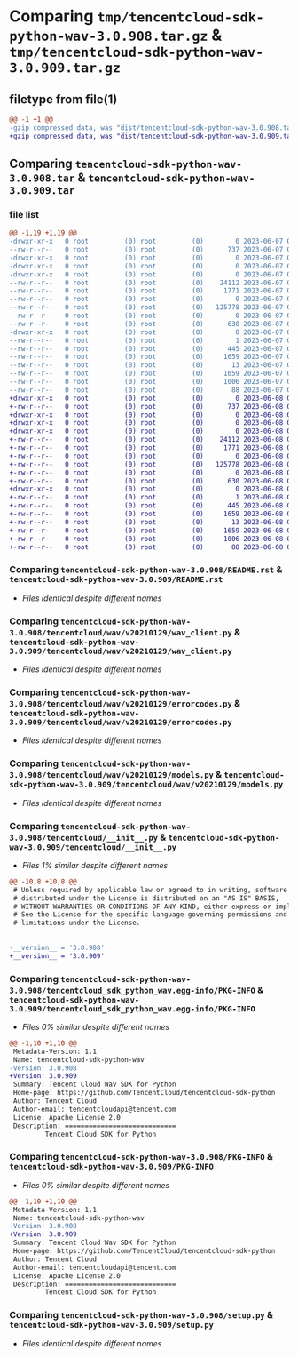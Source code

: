 # Comparing `tmp/tencentcloud-sdk-python-wav-3.0.908.tar.gz` & `tmp/tencentcloud-sdk-python-wav-3.0.909.tar.gz`

## filetype from file(1)

```diff
@@ -1 +1 @@
-gzip compressed data, was "dist/tencentcloud-sdk-python-wav-3.0.908.tar", last modified: Wed Jun  7 00:36:48 2023, max compression
+gzip compressed data, was "dist/tencentcloud-sdk-python-wav-3.0.909.tar", last modified: Thu Jun  8 00:38:26 2023, max compression
```

## Comparing `tencentcloud-sdk-python-wav-3.0.908.tar` & `tencentcloud-sdk-python-wav-3.0.909.tar`

### file list

```diff
@@ -1,19 +1,19 @@
-drwxr-xr-x   0 root         (0) root         (0)        0 2023-06-07 00:36:48.000000 tencentcloud-sdk-python-wav-3.0.908/
--rw-r--r--   0 root         (0) root         (0)      737 2023-06-07 00:36:48.000000 tencentcloud-sdk-python-wav-3.0.908/README.rst
-drwxr-xr-x   0 root         (0) root         (0)        0 2023-06-07 00:36:48.000000 tencentcloud-sdk-python-wav-3.0.908/tencentcloud/
-drwxr-xr-x   0 root         (0) root         (0)        0 2023-06-07 00:36:48.000000 tencentcloud-sdk-python-wav-3.0.908/tencentcloud/wav/
-drwxr-xr-x   0 root         (0) root         (0)        0 2023-06-07 00:36:48.000000 tencentcloud-sdk-python-wav-3.0.908/tencentcloud/wav/v20210129/
--rw-r--r--   0 root         (0) root         (0)    24112 2023-06-07 00:36:48.000000 tencentcloud-sdk-python-wav-3.0.908/tencentcloud/wav/v20210129/wav_client.py
--rw-r--r--   0 root         (0) root         (0)     1771 2023-06-07 00:36:48.000000 tencentcloud-sdk-python-wav-3.0.908/tencentcloud/wav/v20210129/errorcodes.py
--rw-r--r--   0 root         (0) root         (0)        0 2023-06-07 00:36:48.000000 tencentcloud-sdk-python-wav-3.0.908/tencentcloud/wav/v20210129/__init__.py
--rw-r--r--   0 root         (0) root         (0)   125778 2023-06-07 00:36:48.000000 tencentcloud-sdk-python-wav-3.0.908/tencentcloud/wav/v20210129/models.py
--rw-r--r--   0 root         (0) root         (0)        0 2023-06-07 00:36:48.000000 tencentcloud-sdk-python-wav-3.0.908/tencentcloud/wav/__init__.py
--rw-r--r--   0 root         (0) root         (0)      630 2023-06-07 00:36:48.000000 tencentcloud-sdk-python-wav-3.0.908/tencentcloud/__init__.py
-drwxr-xr-x   0 root         (0) root         (0)        0 2023-06-07 00:36:48.000000 tencentcloud-sdk-python-wav-3.0.908/tencentcloud_sdk_python_wav.egg-info/
--rw-r--r--   0 root         (0) root         (0)        1 2023-06-07 00:36:48.000000 tencentcloud-sdk-python-wav-3.0.908/tencentcloud_sdk_python_wav.egg-info/dependency_links.txt
--rw-r--r--   0 root         (0) root         (0)      445 2023-06-07 00:36:48.000000 tencentcloud-sdk-python-wav-3.0.908/tencentcloud_sdk_python_wav.egg-info/SOURCES.txt
--rw-r--r--   0 root         (0) root         (0)     1659 2023-06-07 00:36:48.000000 tencentcloud-sdk-python-wav-3.0.908/tencentcloud_sdk_python_wav.egg-info/PKG-INFO
--rw-r--r--   0 root         (0) root         (0)       13 2023-06-07 00:36:48.000000 tencentcloud-sdk-python-wav-3.0.908/tencentcloud_sdk_python_wav.egg-info/top_level.txt
--rw-r--r--   0 root         (0) root         (0)     1659 2023-06-07 00:36:48.000000 tencentcloud-sdk-python-wav-3.0.908/PKG-INFO
--rw-r--r--   0 root         (0) root         (0)     1006 2023-06-07 00:36:48.000000 tencentcloud-sdk-python-wav-3.0.908/setup.py
--rw-r--r--   0 root         (0) root         (0)       88 2023-06-07 00:36:48.000000 tencentcloud-sdk-python-wav-3.0.908/setup.cfg
+drwxr-xr-x   0 root         (0) root         (0)        0 2023-06-08 00:38:26.000000 tencentcloud-sdk-python-wav-3.0.909/
+-rw-r--r--   0 root         (0) root         (0)      737 2023-06-08 00:38:25.000000 tencentcloud-sdk-python-wav-3.0.909/README.rst
+drwxr-xr-x   0 root         (0) root         (0)        0 2023-06-08 00:38:26.000000 tencentcloud-sdk-python-wav-3.0.909/tencentcloud/
+drwxr-xr-x   0 root         (0) root         (0)        0 2023-06-08 00:38:26.000000 tencentcloud-sdk-python-wav-3.0.909/tencentcloud/wav/
+drwxr-xr-x   0 root         (0) root         (0)        0 2023-06-08 00:38:26.000000 tencentcloud-sdk-python-wav-3.0.909/tencentcloud/wav/v20210129/
+-rw-r--r--   0 root         (0) root         (0)    24112 2023-06-08 00:38:25.000000 tencentcloud-sdk-python-wav-3.0.909/tencentcloud/wav/v20210129/wav_client.py
+-rw-r--r--   0 root         (0) root         (0)     1771 2023-06-08 00:38:25.000000 tencentcloud-sdk-python-wav-3.0.909/tencentcloud/wav/v20210129/errorcodes.py
+-rw-r--r--   0 root         (0) root         (0)        0 2023-06-08 00:38:25.000000 tencentcloud-sdk-python-wav-3.0.909/tencentcloud/wav/v20210129/__init__.py
+-rw-r--r--   0 root         (0) root         (0)   125778 2023-06-08 00:38:25.000000 tencentcloud-sdk-python-wav-3.0.909/tencentcloud/wav/v20210129/models.py
+-rw-r--r--   0 root         (0) root         (0)        0 2023-06-08 00:38:25.000000 tencentcloud-sdk-python-wav-3.0.909/tencentcloud/wav/__init__.py
+-rw-r--r--   0 root         (0) root         (0)      630 2023-06-08 00:38:25.000000 tencentcloud-sdk-python-wav-3.0.909/tencentcloud/__init__.py
+drwxr-xr-x   0 root         (0) root         (0)        0 2023-06-08 00:38:26.000000 tencentcloud-sdk-python-wav-3.0.909/tencentcloud_sdk_python_wav.egg-info/
+-rw-r--r--   0 root         (0) root         (0)        1 2023-06-08 00:38:26.000000 tencentcloud-sdk-python-wav-3.0.909/tencentcloud_sdk_python_wav.egg-info/dependency_links.txt
+-rw-r--r--   0 root         (0) root         (0)      445 2023-06-08 00:38:26.000000 tencentcloud-sdk-python-wav-3.0.909/tencentcloud_sdk_python_wav.egg-info/SOURCES.txt
+-rw-r--r--   0 root         (0) root         (0)     1659 2023-06-08 00:38:26.000000 tencentcloud-sdk-python-wav-3.0.909/tencentcloud_sdk_python_wav.egg-info/PKG-INFO
+-rw-r--r--   0 root         (0) root         (0)       13 2023-06-08 00:38:26.000000 tencentcloud-sdk-python-wav-3.0.909/tencentcloud_sdk_python_wav.egg-info/top_level.txt
+-rw-r--r--   0 root         (0) root         (0)     1659 2023-06-08 00:38:26.000000 tencentcloud-sdk-python-wav-3.0.909/PKG-INFO
+-rw-r--r--   0 root         (0) root         (0)     1006 2023-06-08 00:38:25.000000 tencentcloud-sdk-python-wav-3.0.909/setup.py
+-rw-r--r--   0 root         (0) root         (0)       88 2023-06-08 00:38:26.000000 tencentcloud-sdk-python-wav-3.0.909/setup.cfg
```

### Comparing `tencentcloud-sdk-python-wav-3.0.908/README.rst` & `tencentcloud-sdk-python-wav-3.0.909/README.rst`

 * *Files identical despite different names*

### Comparing `tencentcloud-sdk-python-wav-3.0.908/tencentcloud/wav/v20210129/wav_client.py` & `tencentcloud-sdk-python-wav-3.0.909/tencentcloud/wav/v20210129/wav_client.py`

 * *Files identical despite different names*

### Comparing `tencentcloud-sdk-python-wav-3.0.908/tencentcloud/wav/v20210129/errorcodes.py` & `tencentcloud-sdk-python-wav-3.0.909/tencentcloud/wav/v20210129/errorcodes.py`

 * *Files identical despite different names*

### Comparing `tencentcloud-sdk-python-wav-3.0.908/tencentcloud/wav/v20210129/models.py` & `tencentcloud-sdk-python-wav-3.0.909/tencentcloud/wav/v20210129/models.py`

 * *Files identical despite different names*

### Comparing `tencentcloud-sdk-python-wav-3.0.908/tencentcloud/__init__.py` & `tencentcloud-sdk-python-wav-3.0.909/tencentcloud/__init__.py`

 * *Files 1% similar despite different names*

```diff
@@ -10,8 +10,8 @@
 # Unless required by applicable law or agreed to in writing, software
 # distributed under the License is distributed on an "AS IS" BASIS,
 # WITHOUT WARRANTIES OR CONDITIONS OF ANY KIND, either express or implied.
 # See the License for the specific language governing permissions and
 # limitations under the License.
 
 
-__version__ = '3.0.908'
+__version__ = '3.0.909'
```

### Comparing `tencentcloud-sdk-python-wav-3.0.908/tencentcloud_sdk_python_wav.egg-info/PKG-INFO` & `tencentcloud-sdk-python-wav-3.0.909/tencentcloud_sdk_python_wav.egg-info/PKG-INFO`

 * *Files 0% similar despite different names*

```diff
@@ -1,10 +1,10 @@
 Metadata-Version: 1.1
 Name: tencentcloud-sdk-python-wav
-Version: 3.0.908
+Version: 3.0.909
 Summary: Tencent Cloud Wav SDK for Python
 Home-page: https://github.com/TencentCloud/tencentcloud-sdk-python
 Author: Tencent Cloud
 Author-email: tencentcloudapi@tencent.com
 License: Apache License 2.0
 Description: ============================
         Tencent Cloud SDK for Python
```

### Comparing `tencentcloud-sdk-python-wav-3.0.908/PKG-INFO` & `tencentcloud-sdk-python-wav-3.0.909/PKG-INFO`

 * *Files 0% similar despite different names*

```diff
@@ -1,10 +1,10 @@
 Metadata-Version: 1.1
 Name: tencentcloud-sdk-python-wav
-Version: 3.0.908
+Version: 3.0.909
 Summary: Tencent Cloud Wav SDK for Python
 Home-page: https://github.com/TencentCloud/tencentcloud-sdk-python
 Author: Tencent Cloud
 Author-email: tencentcloudapi@tencent.com
 License: Apache License 2.0
 Description: ============================
         Tencent Cloud SDK for Python
```

### Comparing `tencentcloud-sdk-python-wav-3.0.908/setup.py` & `tencentcloud-sdk-python-wav-3.0.909/setup.py`

 * *Files identical despite different names*

